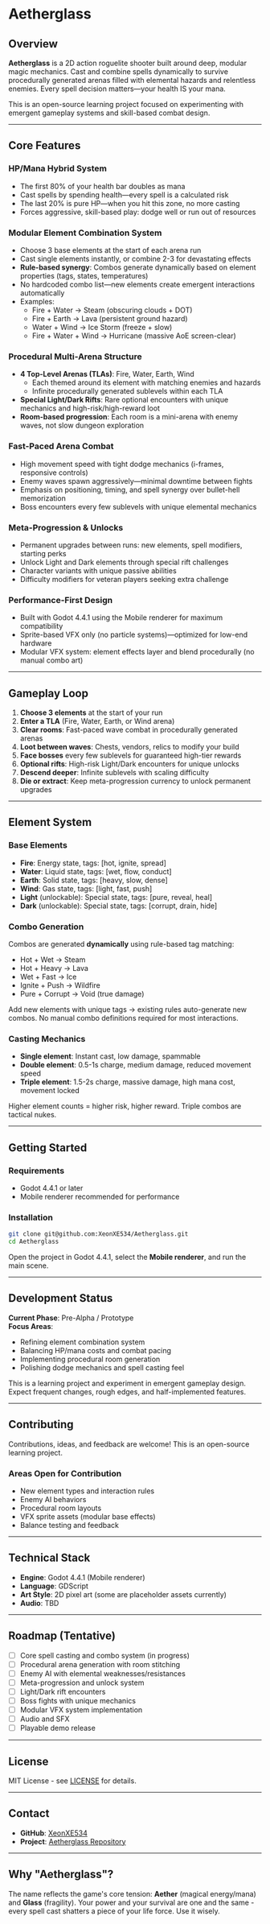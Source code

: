 # Aetherglass

## Overview

**Aetherglass** is a 2D action roguelite shooter built around deep, modular magic mechanics. Cast and combine spells dynamically to survive procedurally generated arenas filled with elemental hazards and relentless enemies. Every spell decision matters—your health IS your mana.

This is an open-source learning project focused on experimenting with emergent gameplay systems and skill-based combat design.

---

## Core Features

### **HP/Mana Hybrid System**

- The first 80% of your health bar doubles as mana
- Cast spells by spending health—every spell is a calculated risk
- The last 20% is pure HP—when you hit this zone, no more casting
- Forces aggressive, skill-based play: dodge well or run out of resources

### **Modular Element Combination System**

- Choose 3 base elements at the start of each arena run
- Cast single elements instantly, or combine 2-3 for devastating effects
- **Rule-based synergy**: Combos generate dynamically based on element properties (tags, states, temperatures)
- No hardcoded combo list—new elements create emergent interactions automatically
- Examples:
  - Fire + Water → Steam (obscuring clouds + DOT)
  - Fire + Earth → Lava (persistent ground hazard)
  - Water + Wind → Ice Storm (freeze + slow)
  - Fire + Water + Wind → Hurricane (massive AoE screen-clear)

### **Procedural Multi-Arena Structure**

- **4 Top-Level Arenas (TLAs)**: Fire, Water, Earth, Wind
  - Each themed around its element with matching enemies and hazards
  - Infinite procedurally generated sublevels within each TLA
- **Special Light/Dark Rifts**: Rare optional encounters with unique mechanics and high-risk/high-reward loot
- **Room-based progression**: Each room is a mini-arena with enemy waves, not slow dungeon exploration

### **Fast-Paced Arena Combat**

- High movement speed with tight dodge mechanics (i-frames, responsive controls)
- Enemy waves spawn aggressively—minimal downtime between fights
- Emphasis on positioning, timing, and spell synergy over bullet-hell memorization
- Boss encounters every few sublevels with unique elemental mechanics

### **Meta-Progression & Unlocks**

- Permanent upgrades between runs: new elements, spell modifiers, starting perks
- Unlock Light and Dark elements through special rift challenges
- Character variants with unique passive abilities
- Difficulty modifiers for veteran players seeking extra challenge

### **Performance-First Design**

- Built with Godot 4.4.1 using the Mobile renderer for maximum compatibility
- Sprite-based VFX only (no particle systems)—optimized for low-end hardware
- Modular VFX system: element effects layer and blend procedurally (no manual combo art)

---

## Gameplay Loop

1. **Choose 3 elements** at the start of your run
2. **Enter a TLA** (Fire, Water, Earth, or Wind arena)
3. **Clear rooms**: Fast-paced wave combat in procedurally generated arenas
4. **Loot between waves**: Chests, vendors, relics to modify your build
5. **Face bosses** every few sublevels for guaranteed high-tier rewards
6. **Optional rifts**: High-risk Light/Dark encounters for unique unlocks
7. **Descend deeper**: Infinite sublevels with scaling difficulty
8. **Die or extract**: Keep meta-progression currency to unlock permanent upgrades

---

## Element System

### **Base Elements**

- **Fire**: Energy state, tags: [hot, ignite, spread]
- **Water**: Liquid state, tags: [wet, flow, conduct]
- **Earth**: Solid state, tags: [heavy, slow, dense]
- **Wind**: Gas state, tags: [light, fast, push]
- **Light** (unlockable): Special state, tags: [pure, reveal, heal]
- **Dark** (unlockable): Special state, tags: [corrupt, drain, hide]

### **Combo Generation**

Combos are generated **dynamically** using rule-based tag matching:

- Hot + Wet → Steam
- Hot + Heavy → Lava
- Wet + Fast → Ice
- Ignite + Push → Wildfire
- Pure + Corrupt → Void (true damage)

Add new elements with unique tags → existing rules auto-generate new combos. No manual combo definitions required for most interactions.

### **Casting Mechanics**

- **Single element**: Instant cast, low damage, spammable
- **Double element**: 0.5-1s charge, medium damage, reduced movement speed
- **Triple element**: 1.5-2s charge, massive damage, high mana cost, movement locked

Higher element counts = higher risk, higher reward. Triple combos are tactical nukes.

---

## Getting Started

### **Requirements**

- Godot 4.4.1 or later
- Mobile renderer recommended for performance

### **Installation**

```bash
git clone git@github.com:XeonXE534/Aetherglass.git
cd Aetherglass
```

Open the project in Godot 4.4.1, select the **Mobile renderer**, and run the main scene.

---

## Development Status

**Current Phase**: Pre-Alpha / Prototype  
**Focus Areas**:

- Refining element combination system
- Balancing HP/mana costs and combat pacing
- Implementing procedural room generation
- Polishing dodge mechanics and spell casting feel

This is a learning project and experiment in emergent gameplay design. Expect frequent changes, rough edges, and half-implemented features.

---

## Contributing

Contributions, ideas, and feedback are welcome! This is an open-source learning project.

### **Areas Open for Contribution**

- New element types and interaction rules
- Enemy AI behaviors
- Procedural room layouts
- VFX sprite assets (modular base effects)
- Balance testing and feedback

---

## Technical Stack

- **Engine**: Godot 4.4.1 (Mobile renderer)
- **Language**: GDScript
- **Art Style**: 2D pixel art (some are placeholder assets currently)
- **Audio**: TBD

---

## Roadmap (Tentative)

- [ ] Core spell casting and combo system (in progress)
- [ ] Procedural arena generation with room stitching
- [ ] Enemy AI with elemental weaknesses/resistances
- [ ] Meta-progression and unlock system
- [ ] Light/Dark rift encounters
- [ ] Boss fights with unique mechanics
- [ ] Modular VFX system implementation
- [ ] Audio and SFX
- [ ] Playable demo release

---

## License

MIT License - see [LICENSE](LICENSE) for details.

---

## Contact

- **GitHub**: [XeonXE534](https://github.com/XeonXE534)
- **Project**: [Aetherglass Repository](https://github.com/XeonXE534/Aetherglass)

---

## Why "Aetherglass"?

The name reflects the game's core tension: **Aether** (magical energy/mana) and **Glass** (fragility). Your power and your survival are one and the same - every spell cast shatters a piece of your life force. Use it wisely.
